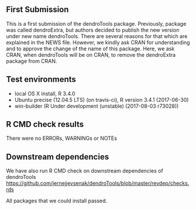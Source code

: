 ##  First Submission

This is a first submission of the dendroTools package. Previously, package was called dendroExtra, but authors decided to publish the new version under new name dendroTools. There are several reasons for that which are explained in the NEWS file. However, we kindly ask CRAN for understanding and to approve the change of the name of this package. Here, we ask CRAN, when dendroTools will be on CRAN, to remove the dendroExtra package from CRAN. 


## Test environments
* local OS X install, R 3.4.0
* Ubuntu precise (12.04.5 LTS) (on travis-ci), R version 3.4.1 (2017-06-30)
* win-builder (R Under development (unstable) (2017-08-03 r73028))

## R CMD check results
There were no ERRORs, WARNINGs or NOTEs


## Downstream dependencies
We have also run R CMD check on downstream dependencies of dendroTools
https://github.com/jernejjevsenak/dendroTools/blob/master/revdep/checks.rds

All packages that we could install passed. 
